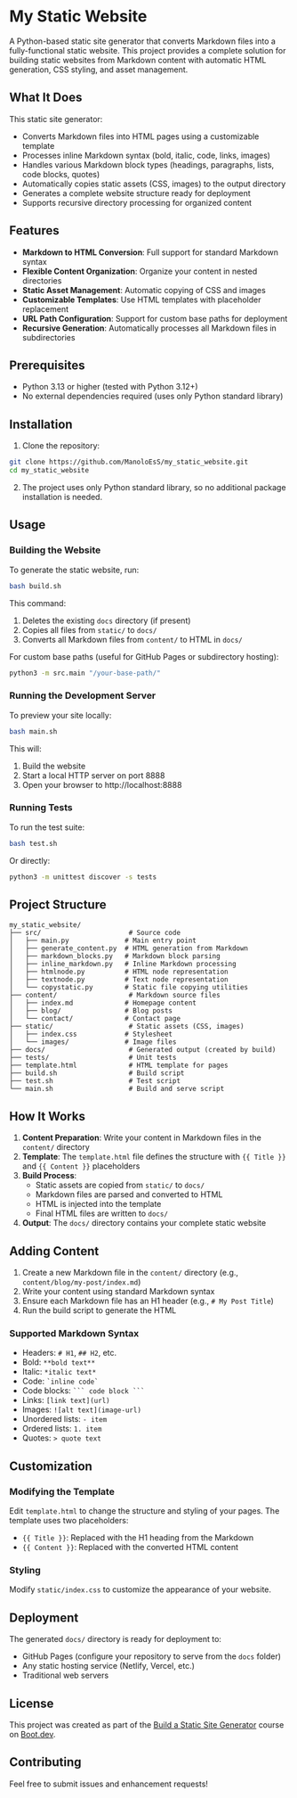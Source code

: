 # My Static Website

A Python-based static site generator that converts Markdown files into a fully-functional static website. This project provides a complete solution for building static websites from Markdown content with automatic HTML generation, CSS styling, and asset management.

## What It Does

This static site generator:
- Converts Markdown files into HTML pages using a customizable template
- Processes inline Markdown syntax (bold, italic, code, links, images)
- Handles various Markdown block types (headings, paragraphs, lists, code blocks, quotes)
- Automatically copies static assets (CSS, images) to the output directory
- Generates a complete website structure ready for deployment
- Supports recursive directory processing for organized content

## Features

- **Markdown to HTML Conversion**: Full support for standard Markdown syntax
- **Flexible Content Organization**: Organize your content in nested directories
- **Static Asset Management**: Automatic copying of CSS and images
- **Customizable Templates**: Use HTML templates with placeholder replacement
- **URL Path Configuration**: Support for custom base paths for deployment
- **Recursive Generation**: Automatically processes all Markdown files in subdirectories

## Prerequisites

- Python 3.13 or higher (tested with Python 3.12+)
- No external dependencies required (uses only Python standard library)

## Installation

1. Clone the repository:
```bash
git clone https://github.com/ManoloEsS/my_static_website.git
cd my_static_website
```

2. The project uses only Python standard library, so no additional package installation is needed.

## Usage

### Building the Website

To generate the static website, run:

```bash
bash build.sh
```

This command:
1. Deletes the existing `docs` directory (if present)
2. Copies all files from `static/` to `docs/`
3. Converts all Markdown files from `content/` to HTML in `docs/`

For custom base paths (useful for GitHub Pages or subdirectory hosting):
```bash
python3 -m src.main "/your-base-path/"
```

### Running the Development Server

To preview your site locally:

```bash
bash main.sh
```

This will:
1. Build the website
2. Start a local HTTP server on port 8888
3. Open your browser to http://localhost:8888

### Running Tests

To run the test suite:

```bash
bash test.sh
```

Or directly:
```bash
python3 -m unittest discover -s tests
```

## Project Structure

```
my_static_website/
├── src/                      # Source code
│   ├── main.py              # Main entry point
│   ├── generate_content.py  # HTML generation from Markdown
│   ├── markdown_blocks.py   # Markdown block parsing
│   ├── inline_markdown.py   # Inline Markdown processing
│   ├── htmlnode.py          # HTML node representation
│   ├── textnode.py          # Text node representation
│   └── copystatic.py        # Static file copying utilities
├── content/                  # Markdown source files
│   ├── index.md             # Homepage content
│   ├── blog/                # Blog posts
│   └── contact/             # Contact page
├── static/                   # Static assets (CSS, images)
│   ├── index.css            # Stylesheet
│   └── images/              # Image files
├── docs/                     # Generated output (created by build)
├── tests/                    # Unit tests
├── template.html             # HTML template for pages
├── build.sh                  # Build script
├── test.sh                   # Test script
└── main.sh                   # Build and serve script
```

## How It Works

1. **Content Preparation**: Write your content in Markdown files in the `content/` directory
2. **Template**: The `template.html` file defines the structure with `{{ Title }}` and `{{ Content }}` placeholders
3. **Build Process**:
   - Static assets are copied from `static/` to `docs/`
   - Markdown files are parsed and converted to HTML
   - HTML is injected into the template
   - Final HTML files are written to `docs/`
4. **Output**: The `docs/` directory contains your complete static website

## Adding Content

1. Create a new Markdown file in the `content/` directory (e.g., `content/blog/my-post/index.md`)
2. Write your content using standard Markdown syntax
3. Ensure each Markdown file has an H1 header (e.g., `# My Post Title`)
4. Run the build script to generate the HTML

### Supported Markdown Syntax

- Headers: `# H1`, `## H2`, etc.
- Bold: `**bold text**`
- Italic: `*italic text*`
- Code: `` `inline code` ``
- Code blocks: ` ``` code block ``` `
- Links: `[link text](url)`
- Images: `![alt text](image-url)`
- Unordered lists: `- item`
- Ordered lists: `1. item`
- Quotes: `> quote text`

## Customization

### Modifying the Template

Edit `template.html` to change the structure and styling of your pages. The template uses two placeholders:
- `{{ Title }}`: Replaced with the H1 heading from the Markdown
- `{{ Content }}`: Replaced with the converted HTML content

### Styling

Modify `static/index.css` to customize the appearance of your website.

## Deployment

The generated `docs/` directory is ready for deployment to:
- GitHub Pages (configure your repository to serve from the `docs` folder)
- Any static hosting service (Netlify, Vercel, etc.)
- Traditional web servers

## License

This project was created as part of the [Build a Static Site Generator](https://www.boot.dev/courses/build-static-site-generator-python) course on [Boot.dev](https://www.boot.dev).

## Contributing

Feel free to submit issues and enhancement requests!
